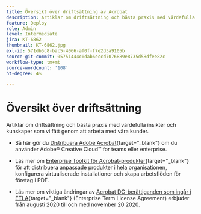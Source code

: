 ```yaml
---
title: Översikt över driftsättning av Acrobat
description: Artiklar om driftsättning och bästa praxis med värdefulla insikter och kunskaper som vi fått genom att arbeta med våra kunder
feature: Deploy
role: Admin
level: Intermediate
jira: KT-6862
thumbnail: KT-6862.jpg
exl-id: 571db5c8-bac5-4066-af0f-f7e2d3a9105b
source-git-commit: 05751444c0dab6eccd7076889e8735d58dfee82c
workflow-type: tm+mt
source-wordcount: '108'
ht-degree: 4%

---
```


# Översikt över driftsättning

Artiklar om driftsättning och bästa praxis med värdefulla insikter och kunskaper som vi fått genom att arbeta med våra kunder.

* Så här gör du [Distribuera Adobe Acrobat](https://helpx.adobe.com/enterprise/using/deploying-acrobat.html){target="_blank"} om du använder Adobe® Creative Cloud™ for teams eller enterprise.

* Läs mer om [Enterprise Toolkit för Acrobat-produkter](https://www.adobe.com/devnet-docs/acrobatetk/index.html){target="_blank"} för att distribuera anpassade produkter i hela organisationen, konfigurera virtualiserade installationer och skapa arbetsflöden för företag i PDF.

* Läs mer om viktiga ändringar av [Acrobat DC-berättiganden som ingår i ETLA](signentitlementchanges.md){target="_blank"} (Enterprise Term License Agreement) erbjuder från augusti 2020 till och med november 20 2020.
